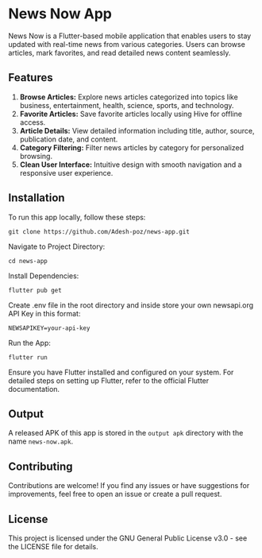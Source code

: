 # News Now App
News Now is a Flutter-based mobile application that enables users to stay updated with real-time news from various categories. Users can browse articles, mark favorites, and read detailed news content seamlessly.

## Features

1. **Browse Articles:** Explore news articles categorized into topics like business, entertainment, health, science, sports, and technology.
2. **Favorite Articles:** Save favorite articles locally using Hive for offline access.
3. **Article Details:** View detailed information including title, author, source, publication date, and content.
4. **Category Filtering:** Filter news articles by category for personalized browsing.
5. **Clean User Interface:** Intuitive design with smooth navigation and a responsive user experience.

## Installation
To run this app locally, follow these steps:

`git clone https://github.com/Adesh-poz/news-app.git`

Navigate to Project Directory:

`cd news-app`

Install Dependencies:

`flutter pub get`

Create .env file in the root directory and inside store your own newsapi.org API Key in this format:

`NEWSAPIKEY=your-api-key`

Run the App:

`flutter run`

Ensure you have Flutter installed and configured on your system. For detailed steps on setting up Flutter, refer to the official Flutter documentation.

## Output
A released APK of this app is stored in the `output apk` directory with the name `news-now.apk`.

## Contributing
Contributions are welcome! If you find any issues or have suggestions for improvements, feel free to open an issue or create a pull request.

## License
This project is licensed under the GNU General Public License v3.0 - see the LICENSE file for details.
